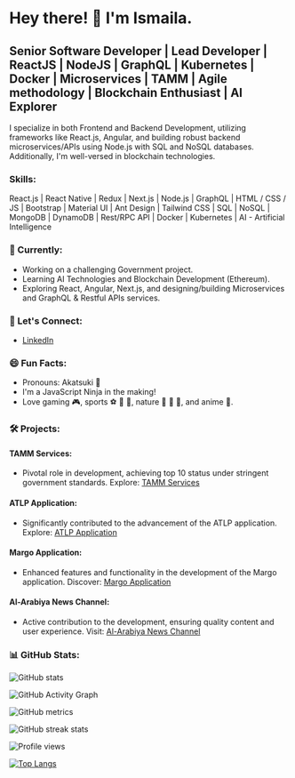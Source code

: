 
# Hey there! 👋 I'm Ismaila.

## Senior Software Developer | Lead Developer | ReactJS | NodeJS | GraphQL | Kubernetes | Docker | Microservices | TAMM | Agile methodology | Blockchain Enthusiast | AI Explorer

I specialize in both Frontend and Backend Development, utilizing frameworks like React.js, Angular, and building robust backend microservices/APIs using Node.js with SQL and NoSQL databases. Additionally, I'm well-versed in blockchain technologies.

### Skills:
React.js | React Native | Redux | Next.js | Node.js | GraphQL | HTML / CSS / JS | Bootstrap | Material UI | Ant Design | Tailwind CSS | SQL | NoSQL | MongoDB | DynamoDB | Rest/RPC API | Docker | Kubernetes | AI - Artificial Intelligence

### 🚀 Currently:
- Working on a challenging Government project.
- Learning AI Technologies and Blockchain Development (Ethereum).
- Exploring React, Angular, Next.js, and designing/building Microservices and GraphQL & Restful APIs services.

### 💬 Let's Connect:
- [LinkedIn](https://www.linkedin.com/in/ismaila-sylla-04377b126/)

### 😄 Fun Facts:
- Pronouns: Akatsuki 🥷
- I'm a JavaScript Ninja in the making!
- Love gaming 🎮, sports ⚽️ 🏀 🏉, nature 🌴 🌳 🌺, and anime 🥷.

### 🛠️ Projects:
#### TAMM Services:
- Pivotal role in development, achieving top 10 status under stringent government standards.
  Explore: [TAMM Services](https://www.tamm.abudhabi/)

#### ATLP Application:
- Significantly contributed to the advancement of the ATLP application.
  Explore: [ATLP Application](https://www.atlp.ae/en)

#### Margo Application:
- Enhanced features and functionality in the development of the Margo application.
  Discover: [Margo Application](https://www.margohub.com/)

#### Al-Arabiya News Channel:
- Active contribution to the development, ensuring quality content and user experience.
  Visit: [Al-Arabiya News Channel](https://english.alarabiya.net/?_gl=1*u88szo*_ga*NjM0OTExNjk1LjE3MDkxNzMyNTk.*_ga_576H90FZVV*MTcwOTE3MzI1OS4xLjAuMTcwOTE3MzI1OS42MC4wLjA.)

### 📊 GitHub Stats:
![GitHub stats](https://github-readme-stats.vercel.app/api?username=ismailasylla&show_icons=true&count_private=true)

![GitHub Activity Graph](https://activity-graph.herokuapp.com/graph?username=ismailasylla)

![GitHub metrics](https://metrics.lecoq.io/ismailasylla)

![GitHub streak stats](https://github-readme-streak-stats.herokuapp.com/?user=ismailasylla)

![Profile views](https://gpvc.arturio.dev/ismailasylla)

[![Top Langs](https://github-readme-stats.vercel.app/api/top-langs/?username=ismailasylla)](https://github.com/anuraghazra/github-readme-stats)
